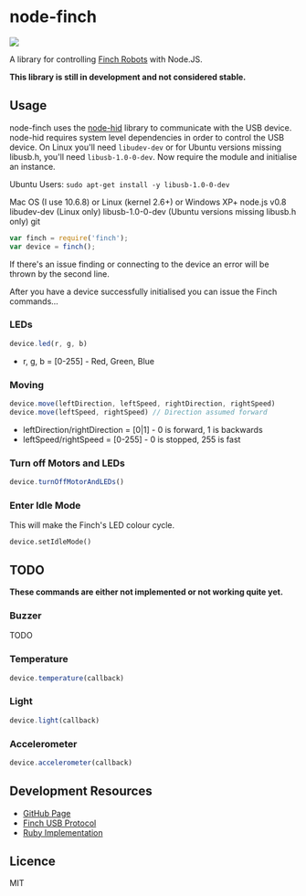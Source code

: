 # node-finch

![](http://f.cl.ly/items/0708452q3i0C3t2n381T/f_sm.jpg)

A library for controlling [Finch Robots](http://www.finchrobot.com/) with Node.JS.

**This library is still in development and not considered stable.**

## Usage

node-finch uses the [node-hid](https://github.com/node-hid/node-hid) library to communicate with the USB device. node-hid requires system level dependencies in order to control the USB device. On Linux you'll need `libudev-dev` or for Ubuntu versions missing libusb.h, you'll need `libusb-1.0-0-dev`. Now require the module and initialise an instance.


Ubuntu Users: `sudo apt-get install -y libusb-1.0-0-dev`

Mac OS (I use 10.6.8) or Linux (kernel 2.6+) or Windows XP+
node.js v0.8
libudev-dev (Linux only)
libusb-1.0-0-dev (Ubuntu versions missing libusb.h only)
git

```js
var finch = require('finch');
var device = finch();
```

If there's an issue finding or connecting to the device an error will be thrown by the second line.

After you have a device successfully initialised you can issue the Finch commands...

### LEDs

```js
device.led(r, g, b)
```

* r, g, b = [0-255] - Red, Green, Blue

### Moving

```js
device.move(leftDirection, leftSpeed, rightDirection, rightSpeed)
device.move(leftSpeed, rightSpeed) // Direction assumed forward
```

* leftDirection/rightDirection = [0|1] - 0 is forward, 1 is backwards
* leftSpeed/rightSpeed = [0-255] - 0 is stopped, 255 is fast


### Turn off Motors and LEDs

```js
device.turnOffMotorAndLEDs()
```

### Enter Idle Mode

This will make the Finch's LED colour cycle.

```
device.setIdleMode()
```


## TODO

**These commands are either not implemented or not working quite yet.**

### Buzzer

TODO

### Temperature

```js
device.temperature(callback)
```

### Light

```js
device.light(callback)
```

### Accelerometer

```js
device.accelerometer(callback)
```

## Development Resources

* [GitHub Page](http://github.com/bencevans/node-finch)
* [Finch USB Protocol](http://www.finchrobot.com/usb-protocol)
* [Ruby Implementation](https://github.com/JARodrick/finch_ruby/blob/master/lib/connection.rb)

## Licence

MIT
